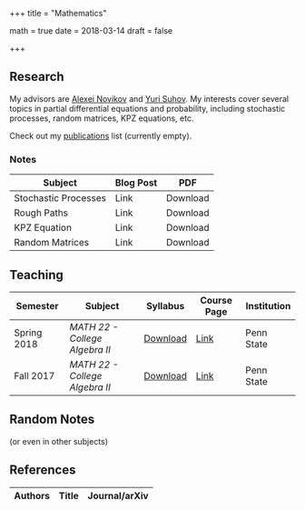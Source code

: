 +++
title = "Mathematics"

math = true
date = 2018-03-14
draft = false

+++

## Research
My advisors are [Alexei Novikov](https://www.math.psu.edu/~anovikov/) and [Yuri Suhov](http://www.statslab.cam.ac.uk/Dept/People/suhov.html). My interests cover several topics in partial differential equations and probability, including stochastic processes, random matrices, KPZ equations, etc.

Check out my [publications](/publication) list (currently empty). 

### Notes

**Subject** | **Blog Post** | **PDF**
--- | --- | ---
Stochastic Processes | Link | Download
Rough Paths | Link | Download 
KPZ Equation | Link | Download
Random Matrices | Link | Download


## Teaching
**Semester** | **Subject** | **Syllabus** |**Course Page** |**Institution**
--- | --- | --- | --- | ---
Spring 2018 | _MATH 22 - College Algebra II_ | [Download](https://math.psu.edu/sites/default/files/section/undergraduate/22sylSp18.pdf) | [Link](https://math.psu.edu/undergraduate/courses/math022)| Penn State
Fall 2017 | _MATH 22 - College Algebra II_ | [Download](https://math.psu.edu/sites/default/files/section/undergraduate/22sylSp18.pdf) | [Link](https://math.psu.edu/undergraduate/courses/math022)| Penn State

## Random Notes
(or even in other subjects)

## References

**Authors** | **Title** | **Journal/arXiv**
--- | --- | ---